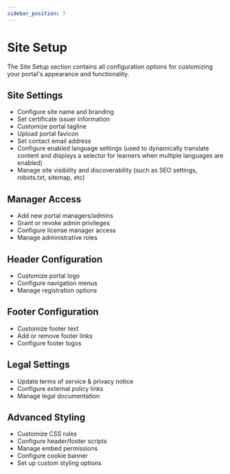```yaml
---
sidebar_position: 7
---
```


# Site Setup

The Site Setup section contains all configuration options for customizing your portal's appearance and functionality.

## Site Settings

- Configure site name and branding
- Set certificate issuer information
- Customize portal tagline
- Upload portal favicon
- Set contact email address
- Configure enabled language settings (used to dynamically translate content and displays a selector for learners when multiple languages are enabled)
- Manage site visibility and discoverability (such as SEO settings, robots.txt, sitemap, etc)

## Manager Access

- Add new portal managers/admins
- Grant or revoke admin privileges
- Configure license manager access
- Manage administrative roles

## Header Configuration

- Customize portal logo
- Configure navigation menus
- Manage registration options

## Footer Configuration

- Customize footer text
- Add or remove footer links
- Configure footer logos

## Legal Settings

- Update terms of service & privacy notice
- Configure external policy links
- Manage legal documentation

## Advanced Styling

- Customize CSS rules
- Configure header/footer scripts
- Manage embed permissions
- Configure cookie banner
- Set up custom styling options

